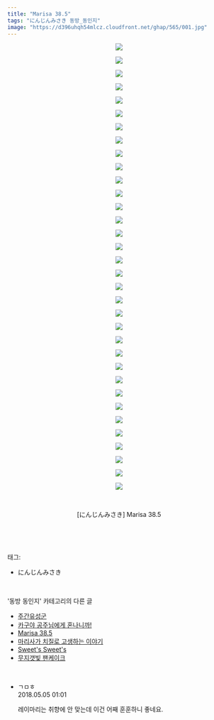```yaml
---
title: "Marisa 38.5"
tags: "にんじんみさき 동방_동인지"
image: "https://d396uhqh54mlcz.cloudfront.net/ghap/565/001.jpg"
---
```

<div class="article">
<p style="text-align: center; clear: none; float: none;"><img src="{{ site.imgserver7 }}/ghap/565/001.jpg"/></p>
<p style="text-align: center; clear: none; float: none;"><img src="{{ site.imgserver7 }}/ghap/565/002.jpg"/></p>
<p style="text-align: center; clear: none; float: none;"><img src="{{ site.imgserver7 }}/ghap/565/003.jpg"/></p>
<p style="text-align: center; clear: none; float: none;"><img src="{{ site.imgserver7 }}/ghap/565/004.jpg"/></p>
<p style="text-align: center; clear: none; float: none;"><img src="{{ site.imgserver7 }}/ghap/565/005.jpg"/></p>
<p style="text-align: center; clear: none; float: none;"><img src="{{ site.imgserver7 }}/ghap/565/006.jpg"/></p>
<p style="text-align: center; clear: none; float: none;"><img src="{{ site.imgserver7 }}/ghap/565/007.jpg"/></p>
<p style="text-align: center; clear: none; float: none;"><img src="{{ site.imgserver7 }}/ghap/565/008.jpg"/></p>
<p style="text-align: center; clear: none; float: none;"><img src="{{ site.imgserver7 }}/ghap/565/009.jpg"/></p>
<p style="text-align: center; clear: none; float: none;"><img src="{{ site.imgserver7 }}/ghap/565/010.jpg"/></p>
<p style="text-align: center; clear: none; float: none;"><img src="{{ site.imgserver7 }}/ghap/565/011.jpg"/></p>
<p style="text-align: center; clear: none; float: none;"><img src="{{ site.imgserver7 }}/ghap/565/012.jpg"/></p>
<p style="text-align: center; clear: none; float: none;"><img src="{{ site.imgserver7 }}/ghap/565/013.jpg"/></p>
<p style="text-align: center; clear: none; float: none;"><img src="{{ site.imgserver7 }}/ghap/565/014.jpg"/></p>
<p style="text-align: center; clear: none; float: none;"><img src="{{ site.imgserver7 }}/ghap/565/015.jpg"/></p>
<p style="text-align: center; clear: none; float: none;"><img src="{{ site.imgserver7 }}/ghap/565/016.jpg"/></p>
<p style="text-align: center; clear: none; float: none;"><img src="{{ site.imgserver7 }}/ghap/565/017.jpg"/></p>
<p style="text-align: center; clear: none; float: none;"><img src="{{ site.imgserver7 }}/ghap/565/018.jpg"/></p>
<p style="text-align: center; clear: none; float: none;"><img src="{{ site.imgserver7 }}/ghap/565/019.jpg"/></p>
<p style="text-align: center; clear: none; float: none;"><img src="{{ site.imgserver7 }}/ghap/565/020.jpg"/></p>
<p style="text-align: center; clear: none; float: none;"><img src="{{ site.imgserver7 }}/ghap/565/021.jpg"/></p>
<p style="text-align: center; clear: none; float: none;"><img src="{{ site.imgserver7 }}/ghap/565/022.jpg"/></p>
<p style="text-align: center; clear: none; float: none;"><img src="{{ site.imgserver7 }}/ghap/565/023.jpg"/></p>
<p style="text-align: center; clear: none; float: none;"><img src="{{ site.imgserver7 }}/ghap/565/024.jpg"/></p>
<p style="text-align: center; clear: none; float: none;"><img src="{{ site.imgserver7 }}/ghap/565/025.jpg"/></p>
<p style="text-align: center; clear: none; float: none;"><img src="{{ site.imgserver7 }}/ghap/565/026.jpg"/></p>
<p style="text-align: center; clear: none; float: none;"><img src="{{ site.imgserver7 }}/ghap/565/027.jpg"/></p>
<p style="text-align: center; clear: none; float: none;"><img src="{{ site.imgserver7 }}/ghap/565/028.jpg"/></p>
<p style="text-align: center; clear: none; float: none;"><img src="{{ site.imgserver7 }}/ghap/565/029.jpg"/></p>
<p style="text-align: center; clear: none; float: none;"><img src="{{ site.imgserver7 }}/ghap/565/030.jpg"/></p>
<p style="text-align: center; clear: none; float: none;"><img src="{{ site.imgserver7 }}/ghap/565/031.jpg"/></p>
<p style="text-align: center; clear: none; float: none;"><img src="{{ site.imgserver7 }}/ghap/565/032.jpg"/></p>
<p style="text-align: center; clear: none; float: none;"><img src="{{ site.imgserver7 }}/ghap/565/033.jpg"/></p>
<p style="text-align: center; clear: none; float: none;"><img src="{{ site.imgserver7 }}/ghap/565/034.jpg"/></p>
<p style="text-align: center; clear: none; float: none;"><br/></p>
<p style="text-align: center; clear: none; float: none;">[にんじんみさき] Marisa 38.5</p>
<p><br/></p>
</div><br/>
<div class="tagTrail">
<p>태그: </p>
<ul>
<li>にんじんみさき</li>
</ul>
</div><br/>
<div class="another">
<p>'동방 동인지' 카테고리의 다른 글</p>
<ul>
<li><a href="/ghap_567">주간유성군</a></li>
<li><a href="/ghap_566">카구야 공주님에게 혼나니까!</a></li>
<li><a href="/ghap_565">Marisa 38.5</a></li>
<li><a href="/ghap_564">마리사가 치질로 고생하는 이야기</a></li>
<li><a href="/ghap_563">Sweet's Sweet's</a></li>
<li><a href="/ghap_562">무지갯빛 팬케이크</a></li>
</ul>
</div><br/>
<div class="cb_module cb_fluid">
<div class="cb_wrt cb_profile">
<div class="comment">
<ul>
<li class="cb_thumb_off" id="comment15250745">
<div class="cb_comment_area">
<div class="cb_info_area">
<div class="cb_section">
<span class="cb_nick_name">ㄱㅁㅎ</span>
</div>
<div class="cb_section">
<span class="cb_date">2018.05.05 01:01 </span>
</div>
</div>
<div class="cb_dsc_comment">
<p class="cb_dsc">
											레이마리는 취향에 안 맞는데 이건 어째 훈훈하니 좋네요.
										</p>
</div>
</div></li>
</ul>
</div>
</div><!-- commentList close -->
</div><br/>
